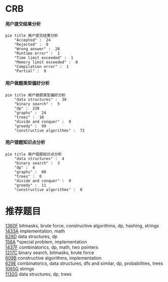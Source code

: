 # CRB

<!-- tabs:start -->



#### **用户提交结果分析**

```mermaid
pie title 用户提交结果分析
    "Accepted" :  24
    "Rejected" :  0
    "Wrong answer" :  20
    "Runtime error" :  1
    "Time limit exceeded" :  1
    "Memory limit exceeded" :  0
    "Compilation error" :  1
    "Partial" :  0
```

#### **用户做题类型偏好分析**

```mermaid
pie title 用户做题类型偏好分析
    "data structures" :  38
    "binary search" :  5
    "dp" :  238
    "graphs" :  24
    "trees" :  10
    "divide and conquer" :  0
    "greedy" :  99
    "constructive algorithms" :  72
```
#### **用户错题知识点分析**

```mermaid
pie title 用户错题知识点分析
    "data structures" :  4
    "binary search" :  3
    "dp" :  4
    "graphs" :  00
    "trees" :  0
    "divide and conquer" :  0
    "greedy" :  11
    "constructive algorithms" :  8
```



<!-- tabs:end -->
# 推荐题目
[1360F](https://codeforces.com/contest/1360/problem/F)		bitmasks,
                        brute force,
                        constructive algorithms,
                        dp,
                        hashing,
                        strings		  
[1433A](https://codeforces.com/contest/1433/problem/A)		implementation,
                        math		  
[629D](https://codeforces.com/contest/629/problem/D)		data structures,
                        dp		  
[158A](https://codeforces.com/contest/158/problem/A)		*special problem,
                        implementation		  
[1437F](https://codeforces.com/contest/1437/problem/F)		combinatorics,
                        dp,
                        math,
                        two pointers		  
[1217C](https://codeforces.com/contest/1217/problem/C)		binary search,
                        bitmasks,
                        brute force		  
[609B](https://codeforces.com/contest/609/problem/B)		constructive algorithms,
                        implementation		  
[629E](https://codeforces.com/contest/629/problem/E)		combinatorics,
                        data structures,
                        dfs and similar,
                        dp,
                        probabilities,
                        trees		  
[1065G](https://codeforces.com/contest/1065/problem/G)		strings		  
[1132G](https://codeforces.com/contest/1132/problem/G)		data structures,
                        dp,
                        trees		  
